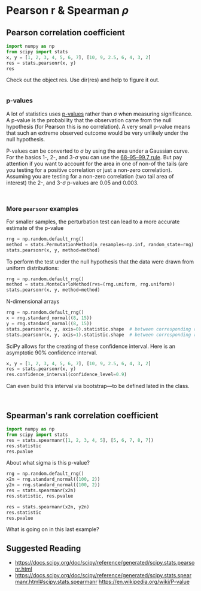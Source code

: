 # Pearson r & Spearman $\rho$

## Pearson correlation coefficient

```python
import numpy as np
from scipy import stats
x, y = [1, 2, 3, 4, 5, 6, 7], [10, 9, 2.5, 6, 4, 3, 2]
res = stats.pearsonr(x, y)
res
```

Check out the object res. Use dir(res) and help to figure it out.

```{index} p-value
```
### p-values

A lot of statistics uses [p-values](https://en.wikipedia.org/wiki/P-value) rather than $\sigma$ when measuring significance. A p-value is the probability that the observation came from the null hypothesis (for Pearson this is no correlation). A very small p-value means that such an extreme observed outcome would be very unlikely under the null hypothesis. 

P-values can be converted to $\sigma$ by using the area under a Gaussian curve. For the basics 1-, 2-, and 3-$\sigma$ you can use the [68–95–99.7 rule](https://en.wikipedia.org/wiki/68–95–99.7_rule). But pay attention if you want to account for the area in one of non-of the tails (are you testing for a positive correlation or just a non-zero correlation). Assuming you are testing for a non-zero correlation (two tail area of interest) the 2-, and 3-$\sigma$ p-values are 0.05 and 0.003.



```{index} scipy.stats
```
```{index} Pearson correlation
```
### More `pearsonr` examples

For smaller samples, the perturbation test can lead to a more accurate estimate of the p-value 
```python
rng = np.random.default_rng()
method = stats.PermutationMethod(n_resamples=np.inf, random_state=rng)
stats.pearsonr(x, y, method=method)
```


To perform the test under the null hypothesis that the data were drawn from uniform distributions:

```python
rng = np.random.default_rng()
method = stats.MonteCarloMethod(rvs=(rng.uniform, rng.uniform))
stats.pearsonr(x, y, method=method)
```

N-dimensional arrays

```python
rng = np.random.default_rng()
x = rng.standard_normal((8, 15))
y = rng.standard_normal((8, 15))
stats.pearsonr(x, y, axis=0).statistic.shape  # between corresponding columns
stats.pearsonr(x, y, axis=1).statistic.shape  # between corresponding rows
```

SciPy allows for the creating of these confidence interval. Here is an asymptotic 90% confidence interval.
```python
x, y = [1, 2, 3, 4, 5, 6, 7], [10, 9, 2.5, 6, 4, 3, 2]
res = stats.pearsonr(x, y)
res.confidence_interval(confidence_level=0.9)
```

Can even build this interval via bootstrap—to be defined lated in the class.



```{index} scipy.stats
```
```{index} Spearman rank correlation
```
## Spearman's rank correlation coefficient

```python
import numpy as np
from scipy import stats
res = stats.spearmanr([1, 2, 3, 4, 5], [5, 6, 7, 8, 7])
res.statistic
res.pvalue
```

About what sigma is this p-value?


```python
rng = np.random.default_rng()
x2n = rng.standard_normal((100, 2))
y2n = rng.standard_normal((100, 2))
res = stats.spearmanr(x2n)
res.statistic, res.pvalue
```


```python
res = stats.spearmanr(x2n, y2n)
res.statistic
res.pvalue
```

What is going on in this last example?

## Suggested Reading

* https://docs.scipy.org/doc/scipy/reference/generated/scipy.stats.pearsonr.html
* https://docs.scipy.org/doc/scipy/reference/generated/scipy.stats.spearmanr.html#scipy.stats.spearmanr
https://en.wikipedia.org/wiki/P-value
